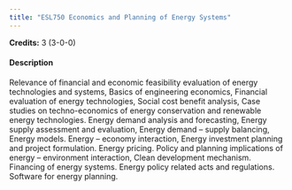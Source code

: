 ```yaml
---
title: "ESL750 Economics and Planning of Energy Systems"
---
```

**Credits:** 3 (3-0-0)

#### Description
Relevance of financial and economic feasibility evaluation of energy technologies and systems, Basics of engineering economics, Financial evaluation of energy technologies, Social cost benefit analysis, Case studies on techno-economics of energy conservation and renewable energy technologies. Energy demand analysis and forecasting, Energy supply assessment and evaluation, Energy demand – supply balancing, Energy models. Energy – economy interaction, Energy investment planning and project formulation. Energy pricing. Policy and planning implications of energy – environment interaction, Clean development mechanism. Financing of energy systems. Energy policy related acts and regulations. Software for energy planning.